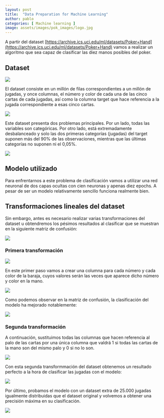 ```yaml
---
layout: post
title:  "Data Preparation for Machine Learning"
author: pablo
categories: [ Machine learning ]
image: assets/images/pok_images/logo.jpg
---
```


A partir del dataset [https://archive.ics.uci.edu/ml/datasets/Poker+Hand](https://archive.ics.uci.edu/ml/datasets/Poker+Hand) vamos a realizar un algoritmo que sea capaz de clasificar las diez manos posibles del poker.

## Dataset

![](/assets/images/pok_images/dataset.png)

El dataset consiste en un millón de filas correspondientes a un millón de jugadas, y once columnas, el número y color de cada una de las cinco cartas de cada jugadas, así como la columna target que hace referencia a la jugada correspondiente a esas cinco cartas.

![](/assets/images/pok_images/jugadas.png)

Este dataset presenta dos problemas principales. Por un lado, todas las variables son categóricas. Por otro lado, está extremadamente desbalanceado y solo las dos primeras categorías (jugadas) del target suponen más del 90% de las observaciones, mientras que las últimas categorías no suponen ni el 0,05%.

![](/assets/images/pok_images/numjugadas.png)

## Modelo utilizado

Para enfrentarnos a este problema de clasificación vamos a utilizar una red neuronal de dos capas ocultas con cien neuronas y apenas diez epochs. A pesar de ser un modelo relativamente sencillo funciona realmente bien.

## Transformaciones lineales del dataset

Sin embargo, antes es necesario realizar varias transformaciones del dataset u obtendremos los pésimos resultados al clasificar que se muestran en la siguiente matriz de confusión:

![](/assets/images/pok_images/matriz.png)

### Primera transformación

![](/assets/images/pok_images/primera.png)

En este primer paso vamos a crear una columna para cada número y cada color de la baraja, cuyos valores serán las veces que aparece dicho número y color en la mano.

![](/assets/images/pok_images/transform.png)

Como podemos observar en la matriz de confusión, la clasificación del modelo ha mejorado notablemente:

![](/assets/images/pok_images/matrizdos.png)

### Segunda transformación

A continuación, sustituimos todas las columnas que hacen referencia al palo de las cartas por una única columna que valdrá 1 si todas las cartas de la mano son del mismo palo y 0 si no lo son.

![](/assets/images/pok_images/segunda.png)

Con esta segunda transformmación del dataset obtenemos un resultado perfecto a la hora de clasificar las jugadas con el modelo:

![](/assets/images/pok_images/test.png)

Por último, probamos el modelo con un dataset extra de 25.000 jugadas igualmente distribuidas que el dataset original y volvemos a obtener una precisión máxima en su clasificación.

![](/assets/images/pok_images/test.png)
